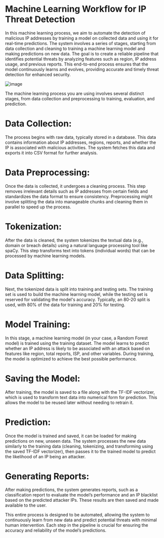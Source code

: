 # Machine Learning Workflow for IP Threat Detection
In this machine learning process, we aim to automate the detection of malicious IP addresses by training a model on collected data and using it for real-time predictions. The system involves a series of stages, starting from data collection and cleaning to training a machine learning model and making predictions on new data. The goal is to create a reliable pipeline that identifies potential threats by analyzing features such as region, IP address usage, and previous reports. This end-to-end process ensures that the model continuously learns and evolves, providing accurate and timely threat detection for enhanced security.

![image](https://github.com/user-attachments/assets/ac7872a4-35dc-41e5-9cdf-cdb4be45e8e1)

The machine learning process you are using involves several distinct stages, from data collection and preprocessing to training, evaluation, and prediction. 

# Data Collection: 
The process begins with raw data, typically stored in a database. This data contains information about IP addresses, regions, reports, and whether the IP is associated with malicious activities. The system fetches this data and exports it into CSV format for further analysis.

# Data Preprocessing: 
Once the data is collected, it undergoes a cleaning process. This step removes irrelevant details such as IP addresses from certain fields and standardizes the data format to ensure consistency. Preprocessing might involve splitting the data into manageable chunks and cleaning them in parallel to speed up the process.

# Tokenization: 
After the data is cleaned, the system tokenizes the textual data (e.g., domain or breach details) using a natural language processing tool like spaCy. This step transforms text into tokens (individual words) that can be processed by machine learning models.

# Data Splitting: 
Next, the tokenized data is split into training and testing sets. The training set is used to build the machine learning model, while the testing set is reserved for validating the model's accuracy. Typically, an 80-20 split is used, with 80% of the data for training and 20% for testing.

# Model Training: 
In this stage, a machine learning model (in your case, a Random Forest model) is trained using the training dataset. The model learns to predict whether an IP address is likely to be associated with an attack based on features like region, total reports, ISP, and other variables. During training, the model is optimized to achieve the best possible performance.

# Saving the Model: 
After training, the model is saved to a file along with the TF-IDF vectorizer, which is used to transform text data into numerical form for prediction. This allows the model to be reused later without needing to retrain it.

# Prediction: 
Once the model is trained and saved, it can be loaded for making predictions on new, unseen data. The system processes the new data similarly to the training data (cleaning, tokenizing, and transforming using the saved TF-IDF vectorizer), then passes it to the trained model to predict the likelihood of an IP being an attacker.

# Generating Reports: 
After making predictions, the system generates reports, such as a classification report to evaluate the model’s performance and an IP blacklist based on the predicted attacker IPs. These results are then saved and made available to the user.

This entire process is designed to be automated, allowing the system to continuously learn from new data and predict potential threats with minimal human intervention. Each step in the pipeline is crucial for ensuring the accuracy and reliability of the model’s predictions.
